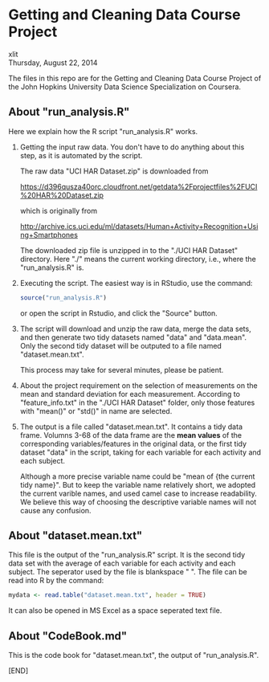 # Getting and Cleaning Data Course Project
xlit  
Thursday, August 22, 2014  

The files in this repo are for the Getting and Cleaning Data Course Project of the John Hopkins University Data Science Specialization on Coursera.

## About "run_analysis.R"
Here we explain how the R script "run_analysis.R" works.

1. Getting the input raw data. You don't have to do anything about this step, as it is automated by the script.

    The raw data "UCI HAR Dataset.zip" is downloaded from 

    https://d396qusza40orc.cloudfront.net/getdata%2Fprojectfiles%2FUCI%20HAR%20Dataset.zip 

    which is originally from

    http://archive.ics.uci.edu/ml/datasets/Human+Activity+Recognition+Using+Smartphones 

    The downloaded zip file is unzipped in to the "./UCI HAR Dataset" directory. Here "./" means the current working directory, i.e., where the "run_analysis.R" is. 
    
2. Executing the script. The easiest way is in RStudio, use the command:
    
    ```r
    source("run_analysis.R")
    ```
    or open the script in Rstudio, and click the "Source" button. 

3. The script will download and unzip the raw data, merge the data sets, and then generate two tidy datasets named "data" and "data.mean". Only the second tidy dataset will be outputed to a file named "dataset.mean.txt".

    This process may take for several minutes, please be patient.  

4. About the project requirement on the selection of measurements on the mean and standard deviation for each measurement. According to "feature_info.txt" in the "./UCI HAR Dataset" folder, only those features with "mean()" or "std()" in name are selected.

5. The output is a file called "dataset.mean.txt". It contains a tidy data frame. Volumns 3-68 of the data frame are the **mean values** of the corresponding variables/features in the original data, or the first tidy dataset "data" in the script, taking for each variable for each activity and each subject. 

    Although a more precise variable name could be "mean of {the current tidy name}". But to keep the variable name relatively short, we adopted the current varible names, and used camel case to increase readability. We believe this way of choosing the descriptive variable names will not cause any confusion. 

## About "dataset.mean.txt"
This file is the output of the "run_analysis.R" script. It is the second tidy data set with the average of each variable for each activity and each subject. The seperator used by the file is blankspace " ". The file can be read into R by the command:

```r
mydata <- read.table("dataset.mean.txt", header = TRUE)
```
It can also be opened in MS Excel as a space seperated text file.

## About "CodeBook.md"
This is the code book for "dataset.mean.txt", the output of "run_analysis.R". 

[END]
